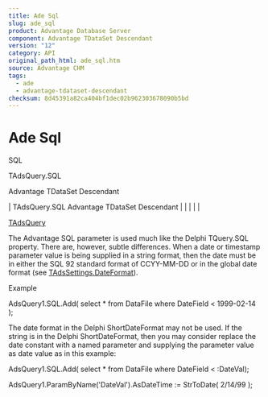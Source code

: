 ```yaml
---
title: Ade Sql
slug: ade_sql
product: Advantage Database Server
component: Advantage TDataSet Descendant
version: "12"
category: API
original_path_html: ade_sql.htm
source: Advantage CHM
tags:
  - ade
  - advantage-tdataset-descendant
checksum: 8d45391a82ca404bf1dec02b962303678090b5bd
---
```


# Ade Sql

SQL

TAdsQuery.SQL

Advantage TDataSet Descendant

| TAdsQuery.SQL  Advantage TDataSet Descendant |  |  |  |  |

[TAdsQuery](ade_tadsquery.md)

The Advantage SQL parameter is used much like the Delphi TQuery.SQL property. There are, however, subtle differences. When a date or timestamp parameter value is being supplied in a string format, then the date must be in either the SQL 92 standard format of CCYY-MM-DD or in the global date format (see [TAdsSettings.DateFormat](ade_dateformat.md)).

Example

AdsQuery1.SQL.Add( select \* from DataFile where DateField < 1999-02-14 );

The date format in the Delphi ShortDateFormat may not be used. If the string is in the Delphi ShortDateFormat, then you may consider replace the date constant with a named parameter and supplying the parameter value as date value as in this example:

AdsQuery1.SQL.Add( select \* from DataFile where DateField < :DateVal);

AdsQuery1.ParamByName('DateVal').AsDateTime := StrToDate( 2/14/99 );
